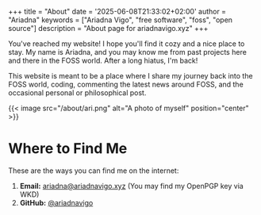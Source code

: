 +++
title = "About"
date = '2025-06-08T21:33:02+02:00'
author = "Ariadna"
keywords = ["Ariadna Vigo", "free software", "foss", "open source"]
description = "About page for ariadnavigo.xyz"
+++

You've reached my website! I hope you'll find it cozy and a nice place to stay.
My name is Ariadna, and you may know me from past projects here and there in the
FOSS world. After a long hiatus, I'm back!

This website is meant to be a place where I share my journey back into the FOSS
world, coding, commenting the latest news around FOSS, and the occasional
personal or philosophical post.

{{< image src="/about/ari.png" alt="A photo of myself" position="center" >}}

# Where to Find Me

These are the ways you can find me on the internet:

1. **Email:** [ariadna@ariadnavigo.xyz](mailto:ariadna@ariadnavigo.xyz) 
   (You may find my OpenPGP key via WKD) 
2. **GitHub:** [@ariadnavigo](https://github.com/ariadnavigo)
